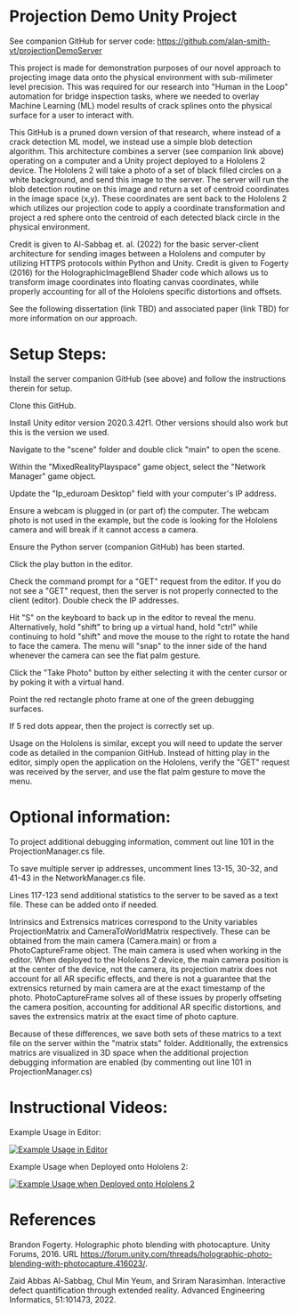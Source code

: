 # Projection Demo Unity Project

See companion GitHub for server code: https://github.com/alan-smith-vt/projectionDemoServer

This project is made for demonstration purposes of our novel approach to 
projecting image data onto the physical environment with sub-milimeter level
precision. This was required for our research into "Human in the Loop" automation
for bridge inspection tasks, where we needed to overlay Machine Learning (ML) model 
results of crack splines onto the physical surface for a user to interact with.

This GitHub is a pruned down version of that research, where instead of a crack
detection ML model, we instead use a simple blob detection algorithm. This 
architecture combines a server (see companion link above) operating on a computer
 and a Unity project deployed to a Hololens 2 device. The Hololens 2 will take a 
 photo of a set of black filled circles on a white background, and send this image
 to the server. The server will run the blob detection routine on this image and 
 return a set of centroid coordinates in the image space (x,y). These coordinates
 are sent back to the Hololens 2 which utilizes our projection code to apply a 
 coordinate transformation and project a red sphere onto the centroid of each 
 detected black circle in the physical environment.
 
 Credit is given to Al-Sabbag et. al. (2022) for the basic server-client architecture 
 for sending images between a Hololens and computer by utilizing HTTPS protocols within 
 Python and Unity. Credit is given to Fogerty (2016) for the HolographicImageBlend Shader code
 which allows us to transform image coordinates into floating canvas coordinates, 
 while properly accounting for all of the Hololens specific distortions and offsets.
 
 See the following dissertation (link TBD) and associated paper (link TBD) for more
 information on our approach.
 
 # Setup Steps:
 
 Install the server companion GitHub (see above) and follow the instructions therein for setup.
 
 Clone this GitHub.
 
 Install Unity editor version 2020.3.42f1. Other versions should also work but this is the version we used.
 
 Navigate to the "scene" folder and double click "main" to open the scene.
 
 Within the "MixedRealityPlayspace" game object, select the "Network Manager" game object.
 
 Update the "Ip_eduroam Desktop" field with your computer's IP address.
 
 Ensure a webcam is plugged in (or part of) the computer. The webcam photo is not used in the example, 
 but the code is looking for the Hololens camera and will break if it cannot access a camera.
 
 Ensure the Python server (companion GitHub) has been started. 
 
 Click the play button in the editor.
 
 Check the command prompt for a "GET" request from the editor. If you do not see a "GET" request,
 then the server is not properly connected to the client (editor). Double check the IP addresses.
 
 Hit "S" on the keyboard to back up in the editor to reveal the menu. Alternatively, hold "shift" to
 bring up a virtual hand, hold "ctrl" while continuing to hold "shift" and move the mouse to the right
 to rotate the hand to face the camera. The menu will "snap" to the inner side of the hand whenever the
 camera can see the flat palm gesture.
 
 Click the "Take Photo" button by either selecting it with the center cursor or by poking it with a virtual hand.
 
 Point the red rectangle photo frame at one of the green debugging surfaces.
 
 If 5 red dots appear, then the project is correctly set up.

 Usage on the Hololens is similar, except you will need to update the server code as detailed in the companion GitHub. 
 Instead of hitting play in the editor, simply open the application on the Hololens, verify the "GET" request was 
 received by the server, and use the flat palm gesture to move the menu.
 
 # Optional information:
 To project additional debugging information, comment out line 101 in the ProjectionManager.cs file.
 
 To save multiple server ip addresses, uncomment lines 13-15, 30-32, and 41-43 in the NetworkManager.cs file.
 
 Lines 117-123 send additional statistics to the server to be saved as a text file. These can be added onto if needed.
 
 Intrinsics and Extrensics matrices correspond to the Unity variables ProjectionMatrix and CameraToWorldMatrix respectively.
 These can be obtained from the main camera (Camera.main) or from a PhotoCaptureFrame object. The main camera is used when
 working in the editor. When deployed to the Hololens 2 device, the main camera position is at the center of the device, not
 the camera, its projection matrix does not account for all AR specific effects, and there is not a guarantee that the extrensics
 returned by main camera are at the exact timestamp of the photo. PhotoCaptureFrame solves all of these issues by properly offseting
 the camera position, accounting for additional AR specific distortions, and saves the extrensics matrix at the exact time of photo 
 capture.
 
 Because of these differences, we save both sets of these matrics to a text file on the server within the "matrix stats" folder. 
 Additionally, the extrensics matrics are visualized in 3D space when the additional projection debugging information are enabled 
 (by commenting out line 101 in ProjectionManager.cs)
 
 # Instructional Videos:

 Example Usage in Editor:
 
 [![Example Usage in Editor](https://i.ytimg.com/vi/fHQKfhuzAUc/maxresdefault.jpg)](https://www.youtube.com/watch?v=fHQKfhuzAUc&ab_channel=AlanSmith)

Example Usage when Deployed onto Hololens 2:

 [![Example Usage when Deployed onto Hololens 2](https://i.ytimg.com/vi/NEtJXZsc2X8/maxresdefault.jpg)](https://www.youtube.com/watch?v=v=NEtJXZsc2X8&ab_channel=AlanSmith)
 
# References
 
Brandon Fogerty. Holographic photo blending with photocapture.
Unity Forums, 2016. URL https://forum.unity.com/threads/holographic-photo-blending-with-photocapture.416023/.

Zaid Abbas Al-Sabbag, Chul Min Yeum, and Sriram Narasimhan. Interactive defect
quantification through extended reality. Advanced Engineering Informatics, 51:101473,
2022.

